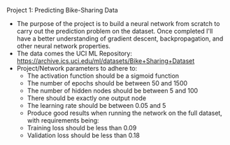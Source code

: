 Project 1: Predicting Bike-Sharing Data
  - The purpose of the project is to build a neural network from scratch to carry out the prediction problem on the dataset. Once completed I'll have a better understanding of gradient descent, backpropagation, and other neural network properties.
  - The data comes the UCI ML Repository: https://archive.ics.uci.edu/ml/datasets/Bike+Sharing+Dataset
  - Project/Network parameters to adhere to:
    - The activation function should be a sigmoid function
    - The number of epochs should be between 50 and 1500
    - The number of hidden nodes should be between 5 and 100
    - There should be exactly one output node
    - The learning rate should be between 0.05 and 5
    - Produce good results when running the network on the full dataset, with requirements being:
    - Training loss should be less than 0.09
    - Validation loss should be less than 0.18
